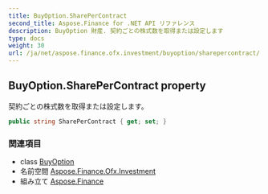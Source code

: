```yaml
---
title: BuyOption.SharePerContract
second_title: Aspose.Finance for .NET API リファレンス
description: BuyOption 財産. 契約ごとの株式数を取得または設定します
type: docs
weight: 30
url: /ja/net/aspose.finance.ofx.investment/buyoption/sharepercontract/
---
```

## BuyOption.SharePerContract property

契約ごとの株式数を取得または設定します。

```csharp
public string SharePerContract { get; set; }
```

### 関連項目

* class [BuyOption](../)
* 名前空間 [Aspose.Finance.Ofx.Investment](../../buyoption/)
* 組み立て [Aspose.Finance](../../../)


